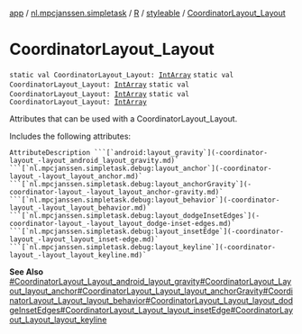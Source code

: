 [app](../../../index.md) / [nl.mpcjanssen.simpletask](../../index.md) / [R](../index.md) / [styleable](index.md) / [CoordinatorLayout_Layout](.)

# CoordinatorLayout_Layout

`static val CoordinatorLayout_Layout: `[`IntArray`](https://kotlinlang.org/api/latest/jvm/stdlib/kotlin/-int-array/index.html)
`static val CoordinatorLayout_Layout: `[`IntArray`](https://kotlinlang.org/api/latest/jvm/stdlib/kotlin/-int-array/index.html)
`static val CoordinatorLayout_Layout: `[`IntArray`](https://kotlinlang.org/api/latest/jvm/stdlib/kotlin/-int-array/index.html)
`static val CoordinatorLayout_Layout: `[`IntArray`](https://kotlinlang.org/api/latest/jvm/stdlib/kotlin/-int-array/index.html)

Attributes that can be used with a CoordinatorLayout_Layout.

Includes the following attributes:

    AttributeDescription ```[`android:layout_gravity`](-coordinator-layout_-layout_android_layout_gravity.md)` ```[`nl.mpcjanssen.simpletask.debug:layout_anchor`](-coordinator-layout_-layout_layout_anchor.md)` ```[`nl.mpcjanssen.simpletask.debug:layout_anchorGravity`](-coordinator-layout_-layout_layout_anchor-gravity.md)` ```[`nl.mpcjanssen.simpletask.debug:layout_behavior`](-coordinator-layout_-layout_layout_behavior.md)` ```[`nl.mpcjanssen.simpletask.debug:layout_dodgeInsetEdges`](-coordinator-layout_-layout_layout_dodge-inset-edges.md)` ```[`nl.mpcjanssen.simpletask.debug:layout_insetEdge`](-coordinator-layout_-layout_layout_inset-edge.md)` ```[`nl.mpcjanssen.simpletask.debug:layout_keyline`](-coordinator-layout_-layout_layout_keyline.md)`

**See Also**
[#CoordinatorLayout_Layout_android_layout_gravity](-coordinator-layout_-layout_android_layout_gravity.md)[#CoordinatorLayout_Layout_layout_anchor](-coordinator-layout_-layout_layout_anchor.md)[#CoordinatorLayout_Layout_layout_anchorGravity](-coordinator-layout_-layout_layout_anchor-gravity.md)[#CoordinatorLayout_Layout_layout_behavior](-coordinator-layout_-layout_layout_behavior.md)[#CoordinatorLayout_Layout_layout_dodgeInsetEdges](-coordinator-layout_-layout_layout_dodge-inset-edges.md)[#CoordinatorLayout_Layout_layout_insetEdge](-coordinator-layout_-layout_layout_inset-edge.md)[#CoordinatorLayout_Layout_layout_keyline](-coordinator-layout_-layout_layout_keyline.md)

